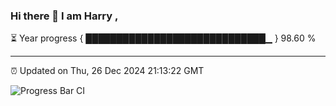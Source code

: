 ### Hi there 👋 I am Harry , 

⏳ Year progress { █████████████████████████████▁ } 98.60 %

---

⏰ Updated on Thu, 26 Dec 2024 21:13:22 GMT

![Progress Bar CI](https://github.com/duykhang68/duykhang68/workflows/Progress%20Bar%20CI/badge.svg)
